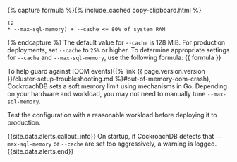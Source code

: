 {% capture formula %}{% include_cached copy-clipboard.html %}<div class="highlight"><pre><code class="language-none" data-lang="none">(2 * --max-sql-memory) + --cache &lt;= 80% of system RAM
</code></pre></div>
{% endcapture %}
The default value for `--cache` is 128 MiB. For production deployments, set `--cache` to `25%` or higher. To determine appropriate settings for `--cache` and `--max-sql-memory`, use the following formula: {{ formula }}

To help guard against [OOM events]({% link {{ page.version.version }}/cluster-setup-troubleshooting.md %}#out-of-memory-oom-crash), CockroachDB sets a soft memory limit using mechanisms in Go. Depending on your hardware and workload, you may not need to manually tune `--max-sql-memory`.

Test the configuration with a reasonable workload before deploying it to production.

{{site.data.alerts.callout_info}}
On startup, if CockroachDB detects that `--max-sql-memory` or `--cache` are set too aggressively, a warning is logged.
{{site.data.alerts.end}}
